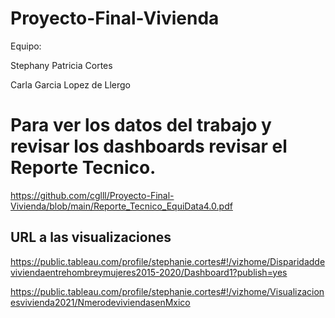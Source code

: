 # Proyecto-Final-Vivienda

Equipo:

Stephany Patricia Cortes

Carla Garcia Lopez de Llergo

# Para ver los datos del trabajo y revisar los dashboards  revisar el Reporte Tecnico.

https://github.com/cglll/Proyecto-Final-Vivienda/blob/main/Reporte_Tecnico_EquiData4.0.pdf

## URL a las visualizaciones

https://public.tableau.com/profile/stephanie.cortes#!/vizhome/Disparidaddeviviendaentrehombreymujeres2015-2020/Dashboard1?publish=yes

https://public.tableau.com/profile/stephanie.cortes#!/vizhome/Visualizacionesvivienda2021/NmerodeviviendasenMxico

